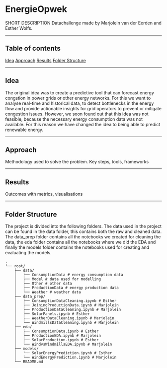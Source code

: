 # EnergieOpwek
SHORT DESCRIPTION
Datachallenge made by Marjolein van der Eerden and Esther Wolfs.

---

## Table of contents
[Idea](#idea)
[Approach](#approach)
[Results](#results)
[Folder Structure](#folder-structure)

---
## Idea
The original idea was to create a predictive tool that can forecast energy congstion in power grids or other energy networks. For this we want to analyse real-time and historical data, to detect bottlenecks in the energy flow and provide actionable insights for grid operators to prevent or mitigate congestion issues. However, we soon found out that this idea was not feasible, because the necessary energy consumption data was not available. For this reason we have changed the idea to being able to predict renewable energy. 

---
## Approach
Methodology used to solve the problem. Key steps, tools, frameworks

---

## Results
Outcomes with metrics, visualisations

---

## Folder Structure
The project is divided into the following folders. The data used in the project can be found in the data folder, this contains both the raw and cleaned data. The data_prep folder contains all the notebooks we created for cleaning the data, the eda folder contains all the notebooks where we did the EDA and finally the models folder contains the notebooks used for creating and evaluating the models.
```
.
└── root/
    ├── data/
    │   ├── ConsumptionData # energy consumption data
    │   ├── Model # data used for modelling
    │   ├── Other # other data
    │   ├── ProductionData # energy production data
    │   └── Weather # weather data
    ├── data_prep/
    │   ├── ConsumptionDataCleaning.ipynb # Esther
    │   ├── JoiningProductionData.ipynb # Marjolein
    │   ├── ProductionDataCleaning.ipynb # Marjolein
    │   ├── SolarPanels.ipynb # Esther
    │   ├── WeatherDataCleaning.ipynb # Marjolein
    │   └── WindmillsDataCleaning.ipynb # Marjolein
    ├── eda/
    │   ├── ConsumptionData.ipynb # Esther
    │   ├── ProductionEDA.ipynb # Marjolein
    │   ├── SolarProduction.ipynb # Esther
    │   └── WindvsWindmillsEDA.ipynb # Marjolein
    ├── models/
    │   └── SolarEnergyPrediction.ipynb # Esther
    │   └── WindEnergyPrediction.ipynb # Marjolein
    └── README.md
```